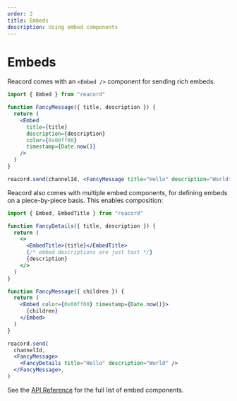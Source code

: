 ```yaml
---
order: 2
title: Embeds
description: Using embed components
---
```


# Embeds

Reacord comes with an `<Embed />` component for sending rich embeds.

```jsx
import { Embed } from "reacord"

function FancyMessage({ title, description }) {
  return (
    <Embed
      title={title}
      description={description}
      color={0x00ff00}
      timestamp={Date.now()}
    />
  )
}
```

```jsx
reacord.send(channelId, <FancyMessage title="Hello" description="World" />)
```

Reacord also comes with multiple embed components, for defining embeds on a piece-by-piece basis. This enables composition:

```jsx
import { Embed, EmbedTitle } from "reacord"

function FancyDetails({ title, description }) {
  return (
    <>
      <EmbedTitle>{title}</EmbedTitle>
      {/* embed descriptions are just text */}
      {description}
    </>
  )
}

function FancyMessage({ children }) {
  return (
    <Embed color={0x00ff00} timestamp={Date.now()}>
      {children}
    </Embed>
  )
}
```

```jsx
reacord.send(
  channelId,
  <FancyMessage>
    <FancyDetails title="Hello" description="World" />
  </FancyMessage>,
)
```

See the [API Reference](/api) for the full list of embed components.
